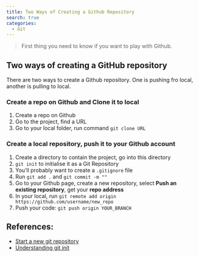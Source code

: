 ```yaml
---
title: Two Ways of Creating a Github Repository
search: true
categories: 
  - Git
---
```



> First thing you need to know if you want to play with Github.

## Two ways of creating a GitHub repository

There are two ways to create a Github repository. One is pushing fro local, another is pulling to local.

###  Create a repo on Github and Clone it to local
1. Create a repo on Github
2. Go to the project, find a URL 
3. Go to your local folder, run command `git clone URL`

### Create a local repository, push it to your Github account
1. Create a directory to contain the project, go into this directory
2. `git init` to initialise it as a Git Repository
3. You’ll probably want to create a `.gitignore` file
4. Run `git add .` and `git commit -m ""`
5. Go to your Github page,  create a new repository, select **Push an existing repository**, get your **repo address**
6. In your local, run `git remote add origin https://github.com/username/new_repo`
7. Push your code: `git push origin YOUR_BRANCH` 

## References: 
- [Start a new git repository](http://kbroman.org/github_tutorial/pages/init.html)
- [Understanding git init](https://stackoverflow.com/questions/13525629/understanding-git-init)